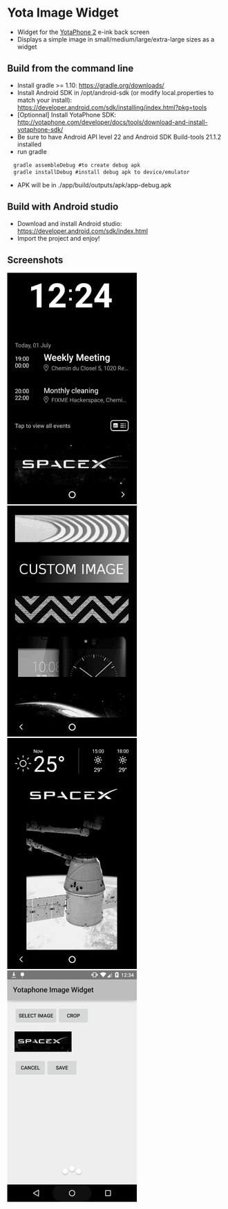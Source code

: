 Yota Image Widget
=================

* Widget for the [YotaPhone 2](http://yotaphone.com/us-en/) e-ink back screen
* Displays a simple image in small/medium/large/extra-large sizes as a widget

Build from the command line
---------------------------

* Install gradle >= 1.10: https://gradle.org/downloads/
* Install Android SDK in /opt/android-sdk (or modify local.properties to match your install): https://developer.android.com/sdk/installing/index.html?pkg=tools
* [Optionnal] Install YotaPhone SDK: http://yotaphone.com/developer/docs/tools/download-and-install-yotaphone-sdk/
* Be sure to have Android API level 22 and Android SDK Build-tools 21.1.2 installed
* run gradle
```
  gradle assembleDebug #to create debug apk
  gradle installDebug #install debug apk to device/emulator
```
* APK will be in ./app/build/outputs/apk/app-debug.apk

Build with Android studio
-------------------------

* Download and install Android studio: https://developer.android.com/sdk/index.html
* Import the project and enjoy!

Screenshots
----------

<img src="./screenshots/Screenshot_2015-07-01-12-25-25.png" style="width: 300px;"/>
<img src="./screenshots/Screenshot_2015-07-01-12-28-48.png" style="width: 300px;"/>
<img src="./screenshots/Screenshot_2015-07-01-12-33-44.png" style="width: 300px;"/>
<img src="./screenshots/Screenshot_2015-07-01-12-34-18.png" style="width: 300px;"/>

